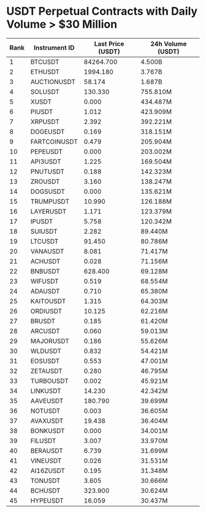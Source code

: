 # USDT Perpetual Contracts with Daily Volume > $30 Million

| Rank | Instrument ID | Last Price (USDT) | 24h Volume (USDT) |
|------|---------------|-------------------|-------------------|
| 1 | BTCUSDT | 84264.700 | 4.500B |
| 2 | ETHUSDT | 1994.180 | 3.767B |
| 3 | AUCTIONUSDT | 58.174 | 1.687B |
| 4 | SOLUSDT | 130.330 | 755.810M |
| 5 | XUSDT | 0.000 | 434.487M |
| 6 | PIUSDT | 1.012 | 423.909M |
| 7 | XRPUSDT | 2.392 | 392.221M |
| 8 | DOGEUSDT | 0.169 | 318.151M |
| 9 | FARTCOINUSDT | 0.479 | 205.904M |
| 10 | PEPEUSDT | 0.000 | 203.002M |
| 11 | API3USDT | 1.225 | 169.504M |
| 12 | PNUTUSDT | 0.188 | 142.323M |
| 13 | ZROUSDT | 3.160 | 138.247M |
| 14 | DOGSUSDT | 0.000 | 135.621M |
| 15 | TRUMPUSDT | 10.990 | 126.188M |
| 16 | LAYERUSDT | 1.171 | 123.379M |
| 17 | IPUSDT | 5.758 | 120.342M |
| 18 | SUIUSDT | 2.282 | 89.440M |
| 19 | LTCUSDT | 91.450 | 80.786M |
| 20 | VANAUSDT | 8.081 | 71.417M |
| 21 | ACHUSDT | 0.028 | 71.156M |
| 22 | BNBUSDT | 628.400 | 69.128M |
| 23 | WIFUSDT | 0.519 | 68.554M |
| 24 | ADAUSDT | 0.710 | 65.380M |
| 25 | KAITOUSDT | 1.315 | 64.303M |
| 26 | ORDIUSDT | 10.125 | 62.216M |
| 27 | BRUSDT | 0.185 | 61.420M |
| 28 | ARCUSDT | 0.060 | 59.013M |
| 29 | MAJORUSDT | 0.186 | 55.626M |
| 30 | WLDUSDT | 0.832 | 54.421M |
| 31 | EOSUSDT | 0.553 | 47.001M |
| 32 | ZETAUSDT | 0.280 | 46.795M |
| 33 | TURBOUSDT | 0.002 | 45.921M |
| 34 | LINKUSDT | 14.230 | 42.342M |
| 35 | AAVEUSDT | 180.790 | 39.699M |
| 36 | NOTUSDT | 0.003 | 36.605M |
| 37 | AVAXUSDT | 19.438 | 36.404M |
| 38 | BONKUSDT | 0.000 | 34.001M |
| 39 | FILUSDT | 3.007 | 33.970M |
| 40 | BERAUSDT | 6.739 | 31.699M |
| 41 | VINEUSDT | 0.026 | 31.531M |
| 42 | AI16ZUSDT | 0.195 | 31.348M |
| 43 | TONUSDT | 3.605 | 30.666M |
| 44 | BCHUSDT | 323.900 | 30.624M |
| 45 | HYPEUSDT | 16.059 | 30.437M |
